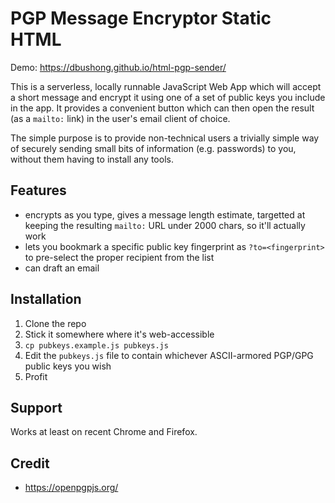 # PGP Message Encryptor Static HTML

Demo: https://dbushong.github.io/html-pgp-sender/

This is a serverless, locally runnable JavaScript Web App which will accept
a short message and encrypt it using one of a set of public keys you include
in the app.  It provides a convenient button which can then open the result
(as a `mailto:` link) in the user's email client of choice.

The simple purpose is to provide non-technical users a trivially simple way
of securely sending small bits of information (e.g. passwords) to you, without
them having to install any tools.

## Features

* encrypts as you type, gives a message length estimate, targetted at keeping
    the resulting `mailto:` URL under 2000 chars, so it'll actually work
* lets you bookmark a specific public key fingerprint as `?to=<fingerprint>`
    to pre-select the proper recipient from the list
* can draft an email

## Installation

1. Clone the repo
1. Stick it somewhere where it's web-accessible
1. `cp pubkeys.example.js pubkeys.js`
1. Edit the `pubkeys.js` file to contain whichever ASCII-armored PGP/GPG
    public keys you wish
1. Profit

## Support

Works at least on recent Chrome and Firefox.

## Credit

* https://openpgpjs.org/
